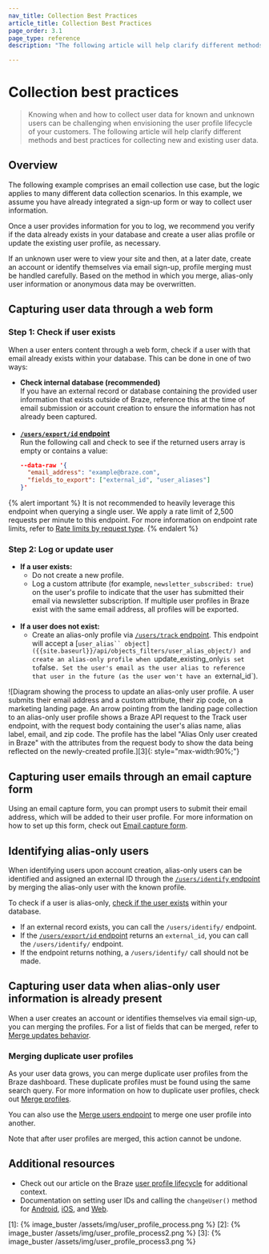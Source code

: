 ```yaml
---
nav_title: Collection Best Practices
article_title: Collection Best Practices
page_order: 3.1
page_type: reference
description: "The following article will help clarify different methods and best practices for collecting new and existing user data."

---
```


# Collection best practices

> Knowing when and how to collect user data for known and unknown users can be challenging when envisioning the user profile lifecycle of your customers. The following article will help clarify different methods and best practices for collecting new and existing user data.

## Overview

The following example comprises an email collection use case, but the logic applies to many different data collection scenarios. In this example, we assume you have already integrated a sign-up form or way to collect user information. 

Once a user provides information for you to log, we recommend you verify if the data already exists in your database and create a user alias profile or update the existing user profile, as necessary. 

If an unknown user were to view your site and then, at a later date, create an account or identify themselves via email sign-up, profile merging must be handled carefully. Based on the method in which you merge, alias-only user information or anonymous data may be overwritten.

## Capturing user data through a web form

### Step 1: Check if user exists

When a user enters content through a web form, check if a user with that email already exists within your database. This can be done in one of two ways:

- **Check internal database (recommended)**<br>If you have an external record or database containing the provided user information that exists outside of Braze, reference this at the time of email submission or account creation to ensure the information has not already been captured.<br><br>
- **[`/users/export/id` endpoint]({{site.baseurl}}/api/endpoints/export/user_data/post_users_identifier/)**<br>Run the following call and check to see if the returned users array is empty or contains a value:
  ```json
  --data-raw '{
    "email_address": "example@braze.com",
    "fields_to_export": ["external_id", "user_aliases"]
  }'
  ```

{% alert important %}
It is not recommended to heavily leverage this endpoint when querying a single user. We apply a rate limit of 2,500 requests per minute to this endpoint. For more information on endpoint rate limits, refer to [Rate limits by request type]({{site.baseurl}}/api/api_limits/#rate-limits-by-request-type).
{% endalert %}

### Step 2: Log or update user

- **If a user exists:**
  - Do not create a new profile.
  - Log a custom attribute (for example, `newsletter_subscribed: true`) on the user's profile to indicate that the user has submitted their email via newsletter subscription. If multiple user profiles in Braze exist with the same email address, all profiles will be exported.<br><br>
- **If a user does not exist:**
  - Create an alias-only profile via [`/users/track` endpoint]({{site.baseurl}}/api/endpoints/user_data/post_user_track/). This endpoint will accept a [`user_alias`` object]({{site.baseurl}}/api/objects_filters/user_alias_object/) and create an alias-only profile when `update_existing_only` is set to `false`. Set the user's email as the user alias to reference that user in the future (as the user won't have an `external_id`).

![Diagram showing the process to update an alias-only user profile. A user submits their email address and a custom attribute, their zip code, on a marketing landing page. An arrow pointing from the landing page collection to an alias-only user profile shows a Braze API request to the Track user endpoint, with the request body containing the user's alias name, alias label, email, and zip code. The profile has the label "Alias Only user created in Braze" with the attributes from the request body to show the data being reflected on the newly-created profile.][3]{: style="max-width:90%;"}

## Capturing user emails through an email capture form

Using an email capture form, you can prompt users to submit their email address, which will be added to their user profile. For more information on how to set up this form, check out [Email capture form]({{site.baseurl}}/user_guide/message_building_by_channel/in-app_messages/traditional/customize/email_capture_form/).
 
## Identifying alias-only users

When identifying users upon account creation, alias-only users can be identified and assigned an external ID through the [`/users/identify` endpoint]({{site.baseurl}}/api/endpoints/user_data/post_user_identify/) by merging the alias-only user with the known profile. 

To check if a user is alias-only, [check if the user exists](#step-1-check-if-user-exists) within your database. 
- If an external record exists, you can call the `/users/identify/` endpoint. 
- If the [`/users/export/id` endpoint]({{site.baseurl}}/api/endpoints/export/user_data/post_users_identifier/) returns an `external_id`, you can call the `/users/identify/` endpoint.
- If the endpoint returns nothing, a `/users/identify/` call should not be made.

## Capturing user data when alias-only user information is already present

When a user creates an account or identifies themselves via email sign-up, you can merging the profiles. For a list of fields that can be merged, refer to [Merge updates behavior]({{site.baseurl}}/api/endpoints/user_data/post_users_merge/#merge_updates-behavior).

### Merging duplicate user profiles

As your user data grows, you can merge duplicate user profiles from the Braze dashboard. These duplicate profiles must be found using the same search query. For more information on how to duplicate user profiles, check out [Merge profiles]({{site.baseurl}}/user_guide/engagement_tools/segments/user_profiles/#merge-profiles).

You can also use the [Merge users endpoint]({{site.baseurl}}/api/endpoints/user_data/post_users_merge/) to merge one user profile into another. 

Note that after user profiles are merged, this action cannot be undone.

## Additional resources
- Check out our article on the Braze [user profile lifecycle]({{site.baseurl}}/user_guide/data_and_analytics/user_data_collection/user_profile_lifecycle/) for additional context.<br>
- Documentation on setting user IDs and calling the `changeUser()` method for [Android]({{site.baseurl}}/developer_guide/platform_integration_guides/android/analytics/setting_user_ids/), [iOS]({{site.baseurl}}/developer_guide/platform_integration_guides/swift/analytics/setting_user_ids/#suggested-user-id-naming-convention), and [Web]({{site.baseurl}}/developer_guide/platform_integration_guides/web/analytics/setting_user_ids/).

[1]: {% image_buster /assets/img/user_profile_process.png %}
[2]: {% image_buster /assets/img/user_profile_process2.png %}
[3]: {% image_buster /assets/img/user_profile_process3.png %}
